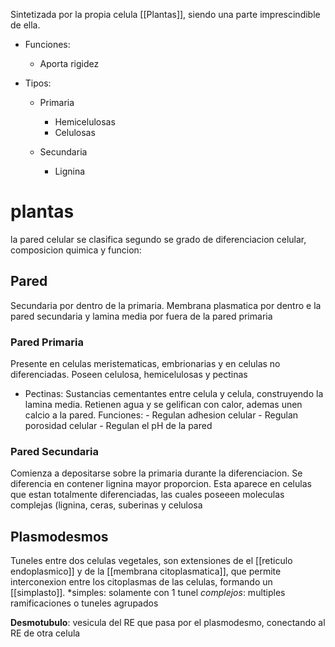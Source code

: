 Sintetizada por la propia celula [[Plantas]], siendo una parte imprescindible de ella.

- Funciones:
	- Aporta rigidez

- Tipos:
	
	- Primaria
		- Hemicelulosas
		- Celulosas
	
	- Secundaria
		- Lignina


# plantas
la pared celular se clasifica segundo se grado de diferenciacion celular, composicion quimica y funcion:

## Pared
Secundaria por dentro de la primaria. Membrana plasmatica por dentro e la pared secundaria y lamina media por fuera de la pared primaria

### Pared Primaria 
Presente en celulas meristematicas, embrionarias y en celulas no diferenciadas.
Poseen celulosa, hemicelulosas y pectinas

- Pectinas:
	  Sustancias cementantes entre celula y celula, construyendo la lamina media.
	  Retienen agua y se gelifican con calor, ademas unen calcio a la pared.
	  Funciones: 
	  - Regulan adhesion celular
	  - Regulan porosidad celular
	  - Regulan el pH de la pared
  
### Pared Secundaria
Comienza a depositarse sobre la primaria durante la diferenciacion.
Se diferencia en contener lignina mayor proporcion.
Esta aparece en celulas que estan totalmente diferenciadas, las cuales poseeen moleculas complejas (lignina, ceras, suberinas y celulosa


## Plasmodesmos
Tuneles entre dos celulas vegetales, son extensiones de el [[reticulo endoplasmico]] y de la [[membrana citoplasmatica]], que permite interconexion entre los citoplasmas de las celulas, formando un [[simplasto]].
*simples: solamente con 1 tunel 
*complejos*: multiples ramificaciones o tuneles agrupados 

**Desmotubulo**: vesicula del RE que pasa por el plasmodesmo, conectando al RE de otra celula
